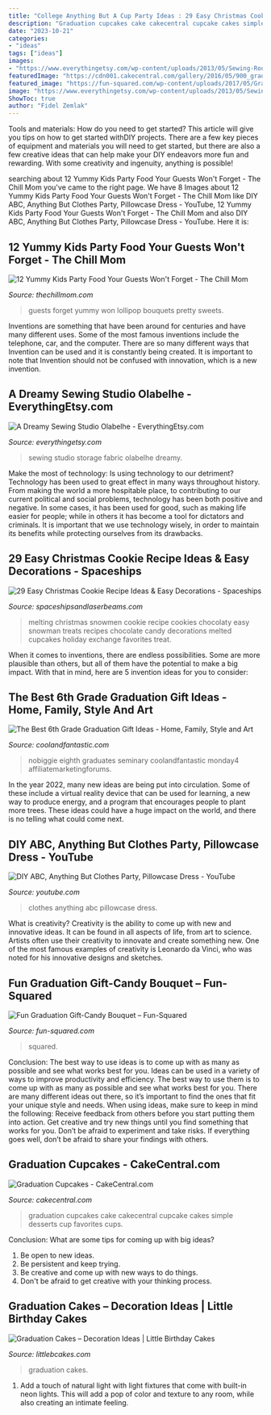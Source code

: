 ```yaml
---
title: "College Anything But A Cup Party Ideas : 29 Easy Christmas Cookie Recipe Ideas &amp; Easy Decorations"
description: "Graduation cupcakes cake cakecentral cupcake cakes simple desserts cup favorites cups"
date: "2023-10-21"
categories:
- "ideas"
tags: ["ideas"]
images:
- "https://www.everythingetsy.com/wp-content/uploads/2013/05/Sewing-Room-Fabric-Storage-Ideas_thumb.jpg"
featuredImage: "https://cdn001.cakecentral.com/gallery/2016/05/900_graduation-cupcakes-9349922uI1L.jpeg"
featured_image: "https://fun-squared.com/wp-content/uploads/2017/05/Graduation-Gift-Idea-Candy-Bouquet.jpg"
image: "https://www.everythingetsy.com/wp-content/uploads/2013/05/Sewing-Room-Fabric-Storage-Ideas_thumb.jpg"
ShowToc: true
author: "Fidel Zemlak"
---
```



Tools and materials: How do you need to get started?
This article will give you tips on how to get started withDIY projects. There are a few key pieces of equipment and materials you will need to get started, but there are also a few creative ideas that can help make your DIY endeavors more fun and rewarding. With some creativity and ingenuity, anything is possible!

	

		
searching about 12 Yummy Kids Party Food Your Guests Won&#039;t Forget - The Chill Mom you've came to the right page. We have 8 Images about 12 Yummy Kids Party Food Your Guests Won&#039;t Forget - The Chill Mom like DIY ABC, Anything But Clothes Party, Pillowcase Dress - YouTube, 12 Yummy Kids Party Food Your Guests Won&#039;t Forget - The Chill Mom and also DIY ABC, Anything But Clothes Party, Pillowcase Dress - YouTube. Here it is:
		
    
## 12 Yummy Kids Party Food Your Guests Won&#039;t Forget - The Chill Mom

<img loading=lazy src="https://i1.wp.com/4.bp.blogspot.com/-qQI-HFrf9Ig/Uk2V7FJSS0I/AAAAAAAADTg/rYswaqQIbV4/s1600/i.jpg" onerror="this.onerror=null;this.src='https://tse2.mm.bing.net/th?id=OIP.8miNNAI1s5kxJvlefe_I4AHaLI&amp;pid=15.1';" alt="12 Yummy Kids Party Food Your Guests Won&#039;t Forget - The Chill Mom">

_Source: thechillmom.com_

>guests forget yummy won lollipop bouquets pretty sweets. 

	

Inventions are something that have been around for centuries and have many different uses. Some of the most famous inventions include the telephone, car, and the computer. There are so many different ways that Invention can be used and it is constantly being created. It is important to note that Invention should not be confused with innovation, which is a new invention.

    
## A Dreamy Sewing Studio Olabelhe - EverythingEtsy.com

<img loading=lazy src="https://www.everythingetsy.com/wp-content/uploads/2013/05/Sewing-Room-Fabric-Storage-Ideas_thumb.jpg" onerror="this.onerror=null;this.src='https://tse3.mm.bing.net/th?id=OIP.cfUQxn7DtkAzMd4LDB1YGQAAAA&amp;pid=15.1';" alt="A Dreamy Sewing Studio Olabelhe - EverythingEtsy.com">

_Source: everythingetsy.com_

>sewing studio storage fabric olabelhe dreamy. 

	

Make the most of technology: Is using technology to our detriment?
Technology has been used to great effect in many ways throughout history. From making the world a more hospitable place, to contributing to our current political and social problems, technology has been both positive and negative. In some cases, it has been used for good, such as making life easier for people; while in others it has become a tool for dictators and criminals. It is important that we use technology wisely, in order to maintain its benefits while protecting ourselves from its drawbacks.

    
## 29 Easy Christmas Cookie Recipe Ideas &amp; Easy Decorations - Spaceships

<img loading=lazy src="http://spaceshipsandlaserbeams.com/wp-content/uploads/2015/11/4-Chocolaty-Melting-Snowmen.jpg" onerror="this.onerror=null;this.src='https://tse3.mm.bing.net/th?id=OIP.xww8xn488qtvGFQW1VWaDgHaHa&amp;pid=15.1';" alt="29 Easy Christmas Cookie Recipe Ideas &amp; Easy Decorations - Spaceships">

_Source: spaceshipsandlaserbeams.com_

>melting christmas snowmen cookie recipe cookies chocolaty easy snowman treats recipes chocolate candy decorations melted cupcakes holiday exchange favorites treat. 

	

When it comes to inventions, there are endless possibilities. Some are more plausible than others, but all of them have the potential to make a big impact. With that in mind, here are 5 invention ideas for you to consider: 

    
## The Best 6th Grade Graduation Gift Ideas - Home, Family, Style And Art

<img loading=lazy src="https://coolandfantastic.com/wp-content/uploads/2020/02/6th-grade-graduation-gift-ideas-luxury-25-graduation-gift-ideas-of-6th-grade-graduation-gift-ideas.jpg" onerror="this.onerror=null;this.src='https://tse3.mm.bing.net/th?id=OIP.qyZz4Gm4mpK5RG6IQlPHzQHaL9&amp;pid=15.1';" alt="The Best 6th Grade Graduation Gift Ideas - Home, Family, Style and Art">

_Source: coolandfantastic.com_

>nobiggie eighth graduates seminary coolandfantastic monday4 affiliatemarketingforums. 

	

In the year 2022, many new ideas are being put into circulation. Some of these include a virtual reality device that can be used for learning, a new way to produce energy, and a program that encourages people to plant more trees. These ideas could have a huge impact on the world, and there is no telling what could come next.

    
## DIY ABC, Anything But Clothes Party, Pillowcase Dress - YouTube

<img loading=lazy src="http://i.ytimg.com/vi/8PQPDMHQbO0/maxresdefault.jpg" onerror="this.onerror=null;this.src='https://tse4.mm.bing.net/th?id=OIP.kCRsqqH0M5WgvwwasKWsnAHaEK&amp;pid=15.1';" alt="DIY ABC, Anything But Clothes Party, Pillowcase Dress - YouTube">

_Source: youtube.com_

>clothes anything abc pillowcase dress. 

	

What is creativity?
Creativity is the ability to come up with new and innovative ideas. It can be found in all aspects of life, from art to science. Artists often use their creativity to innovate and create something new. One of the most famous examples of creativity is Leonardo da Vinci, who was noted for his innovative designs and sketches.

    
## Fun Graduation Gift-Candy Bouquet – Fun-Squared

<img loading=lazy src="https://fun-squared.com/wp-content/uploads/2017/05/Graduation-Gift-Idea-Candy-Bouquet.jpg" onerror="this.onerror=null;this.src='https://tse4.mm.bing.net/th?id=OIP.w6U6ErjCU0NCjF3rsMWgWQHaKk&amp;pid=15.1';" alt="Fun Graduation Gift-Candy Bouquet – Fun-Squared">

_Source: fun-squared.com_

>squared. 

	

Conclusion: The best way to use ideas is to come up with as many as possible and see what works best for you.
Ideas can be used in a variety of ways to improve productivity and efficiency. The best way to use them is to come up with as many as possible and see what works best for you. There are many different ideas out there, so it’s important to find the ones that fit your unique style and needs. When using ideas, make sure to keep in mind the following: Receive feedback from others before you start putting them into action. Get creative and try new things until you find something that works for you. Don’t be afraid to experiment and take risks. If everything goes well, don’t be afraid to share your findings with others.

    
## Graduation Cupcakes - CakeCentral.com

<img loading=lazy src="https://cdn001.cakecentral.com/gallery/2016/05/900_graduation-cupcakes-9349922uI1L.jpeg" onerror="this.onerror=null;this.src='https://tse3.mm.bing.net/th?id=OIP.vNv4ooUsooOjo5dIeODxrwHaJ4&amp;pid=15.1';" alt="Graduation Cupcakes - CakeCentral.com">

_Source: cakecentral.com_

>graduation cupcakes cake cakecentral cupcake cakes simple desserts cup favorites cups. 

	

Conclusion: What are some tips for coming up with big ideas?
1. Be open to new ideas.
2. Be persistent and keep trying.
3. Be creative and come up with new ways to do things.
4. Don't be afraid to get creative with your thinking process.

    
## Graduation Cakes – Decoration Ideas | Little Birthday Cakes

<img loading=lazy src="http://www.littlebcakes.com/wp-content/uploads/2013/08/Images-of-Graduation-Cakes.jpg" onerror="this.onerror=null;this.src='https://tse3.mm.bing.net/th?id=OIP.tNdOWBCHkn9KqDZVnVQ0GAHaLG&amp;pid=15.1';" alt="Graduation Cakes – Decoration Ideas | Little Birthday Cakes">

_Source: littlebcakes.com_

>graduation cakes. 

	

1. Add a touch of natural light with light fixtures that come with built-in neon lights. This will add a pop of color and texture to any room, while also creating an intimate feeling.

